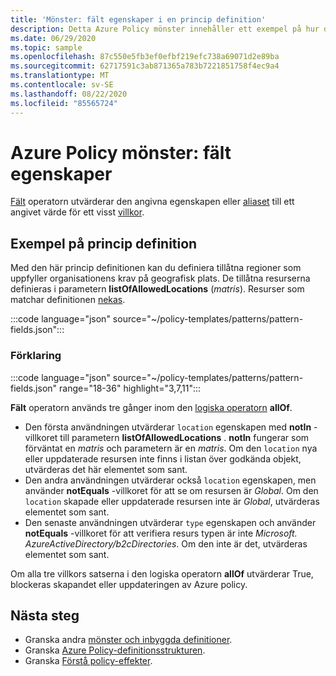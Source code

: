 ```yaml
---
title: 'Mönster: fält egenskaper i en princip definition'
description: Detta Azure Policy mönster innehåller ett exempel på hur du använder fält egenskaper i en princip definition.
ms.date: 06/29/2020
ms.topic: sample
ms.openlocfilehash: 87c550e5fb3ef0efbf219efc738a69071d2e89ba
ms.sourcegitcommit: 62717591c3ab871365a783b7221851758f4ec9a4
ms.translationtype: MT
ms.contentlocale: sv-SE
ms.lasthandoff: 08/22/2020
ms.locfileid: "85565724"
---
```

# <a name="azure-policy-pattern-field-properties"></a>Azure Policy mönster: fält egenskaper

[Fält](../concepts/definition-structure.md#fields) operatorn utvärderar den angivna egenskapen eller [aliaset](../concepts/definition-structure.md#aliases) till ett angivet värde för ett visst [villkor](../concepts/definition-structure.md#conditions).

## <a name="sample-policy-definition"></a>Exempel på princip definition

Med den här princip definitionen kan du definiera tillåtna regioner som uppfyller organisationens krav på geografisk plats. De tillåtna resurserna definieras i parametern **listOfAllowedLocations** (_matris_). Resurser som matchar definitionen [nekas](../concepts/effects.md#deny).

:::code language="json" source="~/policy-templates/patterns/pattern-fields.json":::

### <a name="explanation"></a>Förklaring

:::code language="json" source="~/policy-templates/patterns/pattern-fields.json" range="18-36" highlight="3,7,11":::

**Fält** operatorn används tre gånger inom den [logiska operatorn](../concepts/definition-structure.md#logical-operators) **allOf**.

- Den första användningen utvärderar `location` egenskapen med **notIn** -villkoret till parametern **listOfAllowedLocations** . **notIn** fungerar som förväntat en _matris_ och parametern är en _matris_. Om den `location` nya eller uppdaterade resursen inte finns i listan över godkända objekt, utvärderas det här elementet som sant.
- Den andra användningen utvärderar också `location` egenskapen, men använder **notEquals** -villkoret för att se om resursen är _Global_. Om den `location` skapade eller uppdaterade resursen inte är _Global_, utvärderas elementet som sant.
- Den senaste användningen utvärderar `type` egenskapen och använder **notEquals** -villkoret för att verifiera resurs typen är inte _Microsoft. AzureActiveDirectory/b2cDirectories_. Om den inte är det, utvärderas elementet som sant.

Om alla tre villkors satserna i den logiska operatorn **allOf** utvärderar True, blockeras skapandet eller uppdateringen av Azure policy.

## <a name="next-steps"></a>Nästa steg

- Granska andra [mönster och inbyggda definitioner](./index.md).
- Granska [Azure Policy-definitionsstrukturen](../concepts/definition-structure.md).
- Granska [Förstå policy-effekter](../concepts/effects.md).
